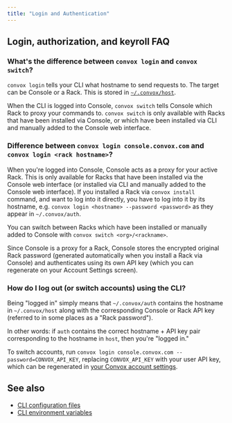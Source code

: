 ```yaml
---
title: "Login and Authentication"
---
```


## Login, authorization, and keyroll FAQ

### What's the difference between `convox login` and `convox switch`?

`convox login` tells your CLI what hostname to send requests to. The target can be Console or a Rack. This is stored in [`~/.convox/host`](/docs/cli-config-files/#configuration-files).

When the CLI is logged into Console, `convox switch` tells Console which Rack to proxy your commands to. `convox switch` is only available with Racks that have been installed via Console, or which have been installed via CLI and manually added to the Console web interface.

### Difference between `convox login console.convox.com` and `convox login <rack hostname>`?

When you're logged into Console, Console acts as a proxy for your active Rack. This is only available for Racks that have been installed via the Console web interface (or installed via CLI and manually added to the Console web interface). If you installed a Rack via `convox install` command, and want to log into it directly, you have to log into it by its hostname, e.g. `convox login <hostname> --password <password>` as they appear in `~/.convox/auth`.

You can switch between Racks which have been installed or manually added to Console with `convox switch <org>/<rackname>`.

Since Console is a proxy for a Rack, Console stores the encrypted original Rack password (generated automatically when you install a Rack via Console) and authenticates using its own API key (which you can regenerate on your Account Settings screen).

### How do I log out (or switch accounts) using the CLI?

Being "logged in" simply means that `~/.convox/auth` contains the hostname in `~/.convox/host` along with the corresponding Console or Rack API key (referred to in some places as a "Rack password").

In other words: if `auth` contains the correct hostname + API key pair corresponding to the hostname in `host`, then you're "logged in."

To switch accounts, run `convox login console.convox.com --password=CONVOX_API_KEY`, replacing `CONVOX_API_KEY` with your user API key, which can be regenerated in [your Convox account settings](https://console.convox.com/grid/user/profile).

## See also

- [CLI configuration files](/docs/cli-config-files/)
- [CLI environment variables](/docs/cli-environment-variables/)
